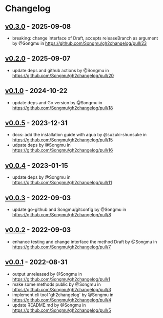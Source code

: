 # Changelog

## [v0.3.0](https://github.com/Songmu/gh2changelog/compare/v0.2.0...v0.3.0) - 2025-09-08
- breaking: change interface of Draft, accepts releaseBranch as argument by @Songmu in https://github.com/Songmu/gh2changelog/pull/23

## [v0.2.0](https://github.com/Songmu/gh2changelog/compare/v0.1.0...v0.2.0) - 2025-09-07
- update deps and github actions by @Songmu in https://github.com/Songmu/gh2changelog/pull/20

## [v0.1.0](https://github.com/Songmu/gh2changelog/compare/v0.0.5...v0.1.0) - 2024-10-22
- update deps and Go version by @Songmu in https://github.com/Songmu/gh2changelog/pull/18

## [v0.0.5](https://github.com/Songmu/gh2changelog/compare/v0.0.4...v0.0.5) - 2023-12-31
- docs: add the installation guide with aqua by @suzuki-shunsuke in https://github.com/Songmu/gh2changelog/pull/15
- udpate deps by @Songmu in https://github.com/Songmu/gh2changelog/pull/16

## [v0.0.4](https://github.com/Songmu/gh2changelog/compare/v0.0.3...v0.0.4) - 2023-01-15
- update deps by @Songmu in https://github.com/Songmu/gh2changelog/pull/11

## [v0.0.3](https://github.com/Songmu/gh2changelog/compare/v0.0.2...v0.0.3) - 2022-09-03
- update go-github and Songmu/gitconfig by @Songmu in https://github.com/Songmu/gh2changelog/pull/8

## [v0.0.2](https://github.com/Songmu/gh2changelog/compare/v0.0.1...v0.0.2) - 2022-09-03
- enhance testing and change interface the method Draft by @Songmu in https://github.com/Songmu/gh2changelog/pull/7

## [v0.0.1](https://github.com/Songmu/gh2changelog/commits/v0.0.1) - 2022-08-31
- output unreleased by @Songmu in https://github.com/Songmu/gh2changelog/pull/1
- make some methods public by @Songmu in https://github.com/Songmu/gh2changelog/pull/3
- implement cli tool 'gh2changelog' by @Songmu in https://github.com/Songmu/gh2changelog/pull/4
- update README.md by @Songmu in https://github.com/Songmu/gh2changelog/pull/5
